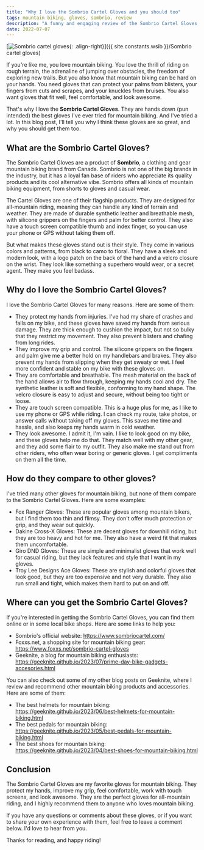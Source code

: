 ```yaml
---
title: "Why I love the Sombrio Cartel Gloves and you should too"
tags: mountain biking, gloves, sombrio, review
description: "A funny and engaging review of the Sombrio Cartel Gloves, a high-quality and cool alternative for mountain bikers who want to protect their hands and look good."
date: 2022-07-07
---
```


[![Sombrio cartel gloves](https://i.imgur.com/Lqgv6Pzm.png){: .align-right}]({{ site.constants.wsib }}/Sombrio cartel gloves)

If you're like me, you love mountain biking. You love the thrill of riding on rough terrain, the adrenaline of jumping over obstacles, the freedom of exploring new trails. But you also know that mountain biking can be hard on your hands. You need gloves that can protect your palms from blisters, your fingers from cuts and scrapes, and your knuckles from bruises. You also want gloves that fit well, feel comfortable, and look awesome.

That's why I love the **Sombrio Cartel Gloves**. They are hands down (pun intended) the best gloves I've ever tried for mountain biking. And I've tried a lot. In this blog post, I'll tell you why I think these gloves are so great, and why you should get them too.

## What are the Sombrio Cartel Gloves?

The Sombrio Cartel Gloves are a product of **Sombrio**, a clothing and gear mountain biking brand from Canada. Sombrio is not one of the big brands in the industry, but it has a loyal fan base of riders who appreciate its quality products and its cool alternative vibe. Sombrio offers all kinds of mountain biking equipment, from shorts to gloves and casual wear.

The Cartel Gloves are one of their flagship products. They are designed for all-mountain riding, meaning they can handle any kind of terrain and weather. They are made of durable synthetic leather and breathable mesh, with silicone grippers on the fingers and palm for better control. They also have a touch screen compatible thumb and index finger, so you can use your phone or GPS without taking them off.

But what makes these gloves stand out is their style. They come in various colors and patterns, from black to camo to floral. They have a sleek and modern look, with a logo patch on the back of the hand and a velcro closure on the wrist. They look like something a superhero would wear, or a secret agent. They make you feel badass.

## Why do I love the Sombrio Cartel Gloves?

I love the Sombrio Cartel Gloves for many reasons. Here are some of them:

- They protect my hands from injuries. I've had my share of crashes and falls on my bike, and these gloves have saved my hands from serious damage. They are thick enough to cushion the impact, but not so bulky that they restrict my movement. They also prevent blisters and chafing from long rides.
- They improve my grip and control. The silicone grippers on the fingers and palm give me a better hold on my handlebars and brakes. They also prevent my hands from slipping when they get sweaty or wet. I feel more confident and stable on my bike with these gloves on.
- They are comfortable and breathable. The mesh material on the back of the hand allows air to flow through, keeping my hands cool and dry. The synthetic leather is soft and flexible, conforming to my hand shape. The velcro closure is easy to adjust and secure, without being too tight or loose.
- They are touch screen compatible. This is a huge plus for me, as I like to use my phone or GPS while riding. I can check my route, take photos, or answer calls without taking off my gloves. This saves me time and hassle, and also keeps my hands warm in cold weather.
- They look awesome. I admit it, I'm vain. I like to look good on my bike, and these gloves help me do that. They match well with my other gear, and they add some flair to my outfit. They also make me stand out from other riders, who often wear boring or generic gloves. I get compliments on them all the time.

## How do they compare to other gloves?

I've tried many other gloves for mountain biking, but none of them compare to the Sombrio Cartel Gloves. Here are some examples:

- Fox Ranger Gloves: These are popular gloves among mountain bikers, but I find them too thin and flimsy. They don't offer much protection or grip, and they wear out quickly.
- Dakine Cross-X Gloves: These are decent gloves for downhill riding, but they are too heavy and hot for me. They also have a weird fit that makes them uncomfortable.
- Giro DND Gloves: These are simple and minimalist gloves that work well for casual riding, but they lack features and style that I want in my gloves.
- Troy Lee Designs Ace Gloves: These are stylish and colorful gloves that look good, but they are too expensive and not very durable. They also run small and tight, which makes them hard to put on and off.

## Where can you get the Sombrio Cartel Gloves?

If you're interested in getting the Sombrio Cartel Gloves, you can find them online or in some local bike shops. Here are some links to help you:

- Sombrio's official website: https://www.sombriocartel.com/
- Foxxs.net, a shopping site for mountain biking gear: https://www.foxxs.net/sombrio-cartel-gloves
- Geeknite, a blog for mountain biking enthusiasts: https://geeknite.github.io/2023/07/prime-day-bike-gadgets-accesories.html

You can also check out some of my other blog posts on Geeknite, where I review and recommend other mountain biking products and accessories. Here are some of them:

- The best helmets for mountain biking: https://geeknite.github.io/2023/06/best-helmets-for-mountain-biking.html
- The best pedals for mountain biking: https://geeknite.github.io/2023/05/best-pedals-for-mountain-biking.html
- The best shoes for mountain biking: https://geeknite.github.io/2023/04/best-shoes-for-mountain-biking.html

## Conclusion

The Sombrio Cartel Gloves are my favorite gloves for mountain biking. They protect my hands, improve my grip, feel comfortable, work with touch screens, and look awesome. They are the perfect gloves for all-mountain riding, and I highly recommend them to anyone who loves mountain biking.

If you have any questions or comments about these gloves, or if you want to share your own experience with them, feel free to leave a comment below. I'd love to hear from you.

Thanks for reading, and happy riding!
